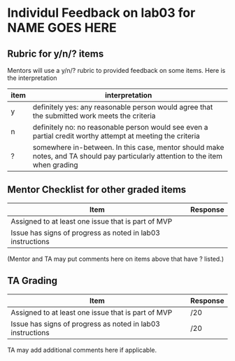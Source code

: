 # Individul Feedback on lab03 for ____NAME GOES HERE____

## Rubric for y/n/? items

Mentors will use a y/n/? rubric to provided feedback on some items.  Here is the interpretation

| item | interpretation |
|------|-----------------|
| y | definitely yes: any reasonable person would agree that the submitted work meets the criteria |
| n | definitely no: no reasonable person would see even a partial credit worthy attempt at meeting the criteria |
| ? | somewhere in-between. In this case, mentor should make notes, and TA should pay particularly attention to the item when grading |


## Mentor Checklist for other graded items

| Item                                                          | Response | 
|---------------------------------------------------------------|----------|
|  Assigned to at least one issue that is part of MVP          |          |
|  Issue has signs of progress as noted in lab03 instructions  |          |


(Mentor and TA may put comments here on items above that have ? listed.)

## TA Grading


| Item                                                          | Response | 
|---------------------------------------------------------------|----------|
|  Assigned to at least one issue that is part of MVP          |    /20      |
|  Issue has signs of progress as noted in lab03 instructions  |    /20      |



TA may add additional comments here if applicable.
